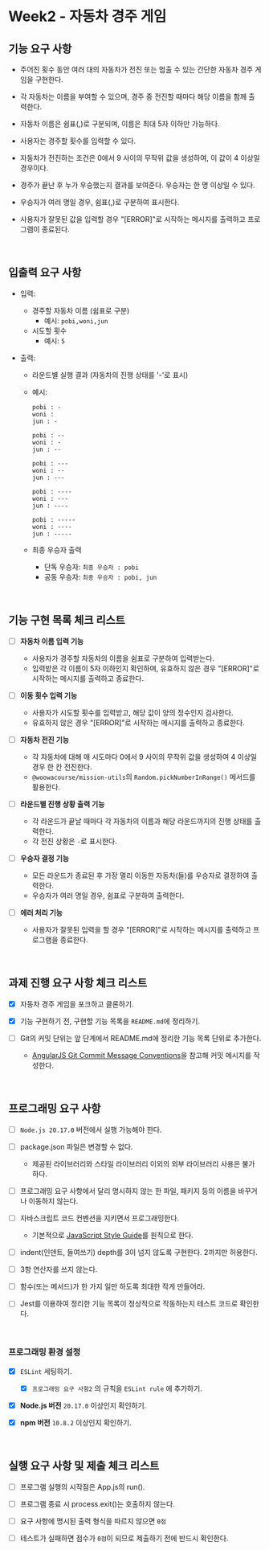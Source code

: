 # Week2 - 자동차 경주 게임


## 기능 요구 사항

- 주어진 횟수 동안 여러 대의 자동차가 전진 또는 멈출 수 있는 간단한 자동차 경주 게임을 구현한다.

- 각 자동차는 이름을 부여할 수 있으며, 경주 중 전진할 때마다 해당 이름을 함께 출력한다.

- 자동차 이름은 쉼표(,)로 구분되며, 이름은 최대 5자 이하만 가능하다.

- 사용자는 경주할 횟수를 입력할 수 있다.

- 자동차가 전진하는 조건은 0에서 9 사이의 무작위 값을 생성하여, 이 값이 4 이상일 경우이다.

- 경주가 끝난 후 누가 우승했는지 결과를 보여준다. 우승자는 한 명 이상일 수 있다.

- 우승자가 여러 명일 경우, 쉼표(,)로 구분하여 표시한다.

- 사용자가 잘못된 값을 입력할 경우 "[ERROR]"로 시작하는 메시지를 출력하고 프로그램이 종료된다.

&nbsp;


## 입출력 요구 사항

- 입력:
  - 경주할 자동차 이름 (쉼표로 구분)
    - 예시: `pobi,woni,jun`
  - 시도할 횟수
    - 예시: `5`

- 출력:
  - 라운드별 실행 결과 (자동차의 진행 상태를 '-'로 표시)
  - 예시:
    ```
    pobi : -
    woni : 
    jun : -

    pobi : --
    woni : -
    jun : --

    pobi : ---
    woni : --
    jun : ---

    pobi : ----
    woni : ---
    jun : ----

    pobi : -----
    woni : ----
    jun : -----
    ```

  - 최종 우승자 출력
    - 단독 우승자: `최종 우승자 : pobi`
    - 공동 우승자: `최종 우승자 : pobi, jun`

&nbsp;


## 기능 구현 목록 체크 리스트

- [ ] **자동차 이름 입력 기능**
  - 사용자가 경주할 자동차의 이름을 쉼표로 구분하여 입력받는다.
  - 입력받은 각 이름이 5자 이하인지 확인하며, 유효하지 않은 경우 "[ERROR]"로 시작하는 메시지를 출력하고 종료한다.

- [ ] **이동 횟수 입력 기능**
  - 사용자가 시도할 횟수를 입력받고, 해당 값이 양의 정수인지 검사한다.
  - 유효하지 않은 경우 "[ERROR]"로 시작하는 메시지를 출력하고 종료한다.

- [ ] **자동차 전진 기능**
  - 각 자동차에 대해 매 시도마다 0에서 9 사이의 무작위 값을 생성하여 4 이상일 경우 한 칸 전진한다.
  - `@woowacourse/mission-utils`의 `Random.pickNumberInRange()` 메서드를 활용한다.

- [ ] **라운드별 진행 상황 출력 기능**
  - 각 라운드가 끝날 때마다 각 자동차의 이름과 해당 라운드까지의 진행 상태를 출력한다.
  - 각 전진 상황은 `-`로 표시한다.

- [ ] **우승자 결정 기능**
  - 모든 라운드가 종료된 후 가장 멀리 이동한 자동차(들)를 우승자로 결정하여 출력한다.
  - 우승자가 여러 명일 경우, 쉼표로 구분하여 출력한다.

- [ ] **에러 처리 기능**
  - 사용자가 잘못된 입력을 할 경우 "[ERROR]"로 시작하는 메시지를 출력하고 프로그램을 종료한다.

&nbsp;


## 과제 진행 요구 사항 체크 리스트

- [x] 자동차 경주 게임을 포크하고 클론하기.

- [x] 기능 구현하기 전, 구현할 기능 목록을 `README.md`에 정리하기.

- [ ] Git의 커밋 단위는 앞 단계에서 README.md에 정리한 기능 목록 단위로 추가한다.
    - [AngularJS Git Commit Message Conventions](https://gist.github.com/stephenparish/9941e89d80e2bc58a153)을 참고해 커밋 메시지를 작성한다.

&nbsp;


## 프로그래밍 요구 사항

- [ ] `Node.js 20.17.0` 버전에서 실행 가능해야 한다.

- [ ] package.json 파일은 변경할 수 없다.
    - 제공된 라이브러리와 스타일 라이브러리 이외의 외부 라이브러리 사용은 불가하다.

- [ ] 프로그래밍 요구 사항에서 달리 명시하지 않는 한 파일, 패키지 등의 이름을 바꾸거나 이동하지 않는다.

- [ ] 자바스크립트 코드 컨벤션을 지키면서 프로그래밍한다.
    - 기본적으로 [JavaScript Style Guide](https://github.com/airbnb/javascript)를 원칙으로 한다.

- [ ] indent(인덴트, 들여쓰기) depth를 3이 넘지 않도록 구현한다. 2까지만 허용한다.

- [ ] 3항 연산자를 쓰지 않는다.
 
- [ ] 함수(또는 메서드)가 한 가지 일만 하도록 최대한 작게 만들어라.

- [ ] Jest를 이용하여 정리한 기능 목록이 정상적으로 작동하는지 테스트 코드로 확인한다.

&nbsp;


### 프로그래밍 환경 설정

- [x] `ESLint` 세팅하기.
    - [x] `프로그래밍 요구 사항2` 의 규칙을 `ESLint rule` 에 추가하기.

- [x] **Node.js 버전** `20.17.0` 이상인지 확인하기.

- [x] **npm 버전** `10.8.2` 이상인지 확인하기.


&nbsp;



## 실행 요구 사항 및 제출 체크 리스트

- [ ] 프로그램 실행의 시작점은 App.js의 run().

- [ ] 프로그램 종료 시 process.exit()는 호출하지 않는다.

- [ ] 요구 사항에 명시된 출력 형식을 따르지 않으면 `0점`

- [ ] 테스트가 실패하면 점수가 `0점`이 되므로 제출하기 전에 반드시 확인한다.